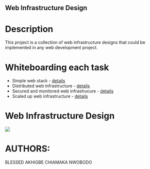 ## Web Infrastructure Design

# Description

This project is a collection of web infrastructure designs that could be implemented in any web development project.

# Whiteboarding each task

+ Simple web stack - [details](0-simple_web_stack.md)
+ Distributed web infrastructure - [details](1-distributed_web_infrastructure.md)
+ Secured and monitored web infrastrucure - [details](2-secured_and_monitored_web_infrastructure.md)
+ Scaled up web infrastructure - [details](3-scale_up.md)
# Web Infrastructure Design
![](https://reinvently.com/wp-content/uploads/2019/08/scheme.jpg)


# AUTHORS:
BLESSED AKHIGBE <Pharmakarios1>
CHIAMAKA NWOBODO <Zuribaby>
